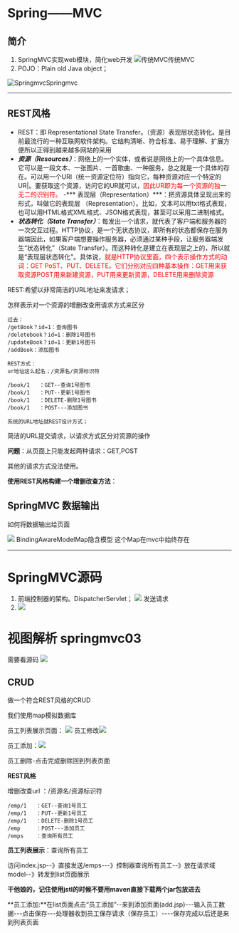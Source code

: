 # Spring——MVC
## 简介
1. SpringMVC实现web模块，简化web开发
![传统MVC](pic/1.png)传统MVC
2. POJO：Plain old Java object；

![Springmvc](pic/1.png)Springmvc

---
## REST风格
- REST：即 Representational State Transfer。（资源）表现层状态转化。是目前最流行的一种互联网软件架构。它结构清晰、符合标准、易于理解、扩展方便所以正得到越来越多网站的采用
- ***资源（Resources）***：网络上的一个实体，或者说是网络上的一个具体信息。它可以是一段文本、一张图片、一首歌曲、一种服务，总之就是一个具体的存在。可以用一个URI（统一资源定位符）指向它，每种资源对应一个特定的UR|。要获取这个资源，访问它的UR就可以，<font color="red">因此UR即为每一个资源的独一无二的识别符。</font>
-*** 表现层（Representation）***：把资源具体呈现出来的形式，叫做它的表现层
（Representation）。比如，文本可以用txt格式表现，也可以用HTML格式XML格式、JSON格式表现，甚至可以采用二进制格式。
- ***状态转化（State Transfer）***：每发出一个请求，就代表了客户端和服务器的一次交互过程。HTTP协议，是一个无状态协议，即所有的状态都保存在服务器端因此，如果客户端想要操作服务器，必须通过某种手段，让服务器端发生“状态转化”（State Transfer）。而这种转化是建立在表现层之上的，所以就是“表现层状态转化"。具体说，<font color="red">就是HTTP协议里面，四个表示操作方式的动词：GET PoST、PUT、DELETE。它们分别对应四种基本操作：GET用来获取资源POST用来新建资源，PUT用来更新资源，DELETE用来删除资源</font>

REST:希望以非常简洁的URL地址来发请求；

怎样表示对一个资源的增删改查用请求方式来区分

    过去：
    /getBook？id=1：查询图书
    /deletebook？id=1：删除1号图书
    /updateBook？id=1：更新1号图书
    /addBook：添加图书

    REST方式：
    ur地址这么起名；/资源名/资源标识符
    
    /book/1   ：GET--查询1号图书
    /book/1   ：PUT--更新1号图书
    /book/1   ：DELETE-删除1号图书
    /book/1   ：POST---添加图书

    系统的URL地址就REST设计方式；
简洁的URL提交请求，以请求方式区分对资源的操作

**问题**：从页面上只能发起两种请求：GET,POST

其他的请求方式没法使用。

**使用REST风格构建一个增删改查方法**：

## SpringMVC 数据输出
如何将数据输出给页面
 
 ![](pic/3.png)
 BindingAwareModelMap隐含模型
 这个Map在mvc中始终存在

 ---

 # SpringMVC源码

 1. 前端控制器的架构。DispatcherServlet；
   ![](pic/4.png)
   发送请求
2.    ![](pic/5.png)


# 视图解析 springmvc03 
需要看源码
 ![](pic/6.png)
## CRUD

做一个符合REST风格的CRUD 

我们使用map模拟数据库

员工列表展示页面： ![](pic/7.png)
员工修改![](pic/9.png)

员工添加：![](pic/8.png)

员工删除-点击完成删除回到列表页面

**REST风格**

增删改查url ：/资源名/资源标识符
    
    /emp/1   ：GET--查询1号员工
    /emp/1   ：PUT--更新1号员工
    /emp/1   ：DELETE-删除1号员工
    /emp     ：POST---添加员工
    /emps    ：查询所有员工

**员工列表展示**：查询所有员工

访问index.jsp--》直接发送/emps---》控制器查询所有员工--》放在请求域model--》转发到list页面展示

**干他娘的，记住使用jstl的时候不要用maven直接下载两个jar包放进去**

**员工添加:**在list页面点击“员工添加”--来到添加页面(add.jsp)---输入员工数据---点击保存---处理器收到员工保存请求（保存员工）----保存完成以后还是来到列表页面